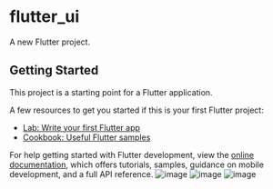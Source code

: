 # flutter_ui

A new Flutter project.

## Getting Started

This project is a starting point for a Flutter application.

A few resources to get you started if this is your first Flutter project:

- [Lab: Write your first Flutter app](https://docs.flutter.dev/get-started/codelab)
- [Cookbook: Useful Flutter samples](https://docs.flutter.dev/cookbook)

For help getting started with Flutter development, view the
[online documentation](https://docs.flutter.dev/), which offers tutorials,
samples, guidance on mobile development, and a full API reference.
![image](https://user-images.githubusercontent.com/104761339/207090020-9c768a5a-442f-47c2-abb1-f4ad96ce108b.png)
![image](https://user-images.githubusercontent.com/104761339/207090275-c779c289-b4cc-45f3-a189-b7bab721fd31.png)
![image](https://user-images.githubusercontent.com/104761339/207090450-02183ac9-66f0-49f7-984c-8f1788438f36.png)
